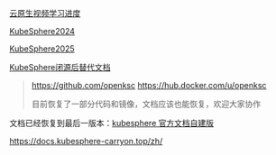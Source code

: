 [云原生视频学习进度](https://www.bilibili.com/video/BV13Q4y1C7hS?spm_id_from=333.788.videopod.episodes&vd_source=b850b3a29a70c8eb888ce7dff776a5d1&p=75)



[KubeSphere2024](https://mp.weixin.qq.com/mp/appmsgalbum?__biz=Mzg4MzcyOTQ2NQ==&action=getalbum&album_id=3216882070090760198&subscene=159&subscene=&scenenote=https%3A%2F%2Fmp.weixin.qq.com%2Fs%2FYDnvnuTqYfmgvF3HGOJ4WQ&nolastread=1#wechat_redirect)

[KubeSphere2025](https://mp.weixin.qq.com/mp/appmsgalbum?__biz=Mzg4MzcyOTQ2NQ==&action=getalbum&album_id=3813045253863653379&subscene=231&scenenote=https%3A%2F%2Fmp.weixin.qq.com%2Fs%3F__biz%3DMzg4MzcyOTQ2NQ%3D%3D%26mid%3D2247487241%26idx%3D1%26sn%3D59aee0701d39deef42fdeb9c334b3a60%26chksm%3Dcf43ba5ff8343349854288d404653a9e162beb728372232ca22b86d55fa8c40605ab0005f5ec%26scene%3D231%26subscene%3D227%26clicktime%3D1752287095%26enterid%3D1752287095%26key%3Ddaf9bdc5abc4e8d00b46d5a2ac4e0e2cd7e3d656c0c670ae0332b9cdbb57cc435e395ada8806d762cf5a6411f06886c542025bb56e210ac20de0538f1552e05eda9e498c2d756d70ac7220897fe87dbd458e53d62a9c74ed8814182af4303f091162f98795014df197d947f36a7c0a578bab67937fe2fd50783d47a06eb40e2d%26ascene%3D78%26uin%3DMTAzNjE4Nzk2Mw%253D%253D%26devicetype%3DiMac%2BMac16%252C5%2BOSX%2BOSX%2B15.5%2Bbuild(24F74)%26version%3D13080a10%26nettype%3DWIFI%26lang%3Dzh_CN%26countrycode%3DCN%26fontScale%3D100%26exportkey%3Dn_ChQIAhIQczjCgo70jmW2SO7fQLRw4hL%252FAQIE97dBBAEAAAAAAGzBCSYgfHkAAAAOpnltbLcz9gKNyK89dVj05GL1PXXPZl%252FlI3jYjg3eGcl%252FINKY4qoGZqmXL1eSvxF1TRL%252B%252FWIMumKlOCY5FdqRyhGDTGO5drVCqAndJs%252BZdad512cQOZA6i5bC9xfE1GvmAfKnLXjJ4dWVQs7JnwN1jfg7aDO5xNQs6GSI74pb3Zg1Abq64HuCVtR7%252BUYNIzjkjgHz6nIvCYpkZvo9WKdvnTm%252BnY%252BLZjRfJD4lhCXpZo%252BEipDwOOdd0oWinZ75zwySdAeM5V813CFK%252FwWUfIf8wZqAc%252FR3AA9SMo6nYamwEIImCkThZ0AddA%253D%253D%26acctmode%3D0%26pass_ticket%3DRFjsR48VaPBwFvInNus2plmq9X3uZ5Z6fTaPUU38a%252BvZYAsx2%252Fx7MiyFH%252FD75VUf%26wx_header%3D0&nolastread=1#wechat_redirect)



[KubeSphere闭源后替代文档](https://kubesphere.saowu.top/zh/)



> https://github.com/openksc https://hub.docker.com/u/openksc
>
> 目前恢复了一部分代码和镜像，文档应该也能恢复，欢迎大家协作

文档已经恢复到最后一版本：[kubesphere 官方文档自建版](https://kubesphere.saowu.top/)



https://docs.kubesphere-carryon.top/zh/
